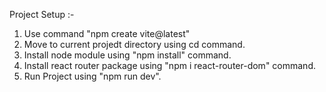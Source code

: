 Project Setup :-

1. Use command "npm create vite@latest"
2. Move to current projedt directory using cd command.
3. Install node module using "npm install" command.
4. Install react router package using "npm i react-router-dom" command.
5. Run Project using "npm run dev".
